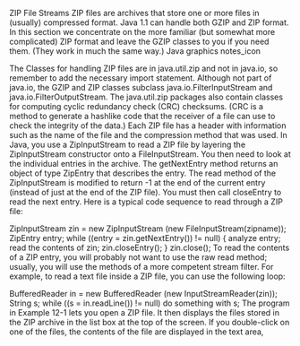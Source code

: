 ZIP File Streams ZIP files are archives that store one or more files in (usually) compressed format. 
Java 1.1 can handle both GZIP and ZIP format. In this section we concentrate on the more familiar 
(but somewhat more complicated) ZIP format and leave the GZIP classes to you if you need them. 
(They work in much the same way.) Java graphics notes_icon

The Classes for handling ZIP files are in java.util.zip and not in java.io, so remember to add the necessary import statement.
Although not part of java.io, the GZIP and ZIP classes subclass java.io.FilterInputStream and java.io.FilterOutputStream. 
The java.util.zip packages also contain classes for computing cyclic redundancy check (CRC) checksums.
(CRC is a method to generate a hashlike code that the receiver of a file can use to check the integrity of the data.) 
Each ZIP file has a header with information such as the name of the file and the compression method that was used. 
In Java, you use a ZipInputStream to read a ZIP file by layering the ZipInputStream constructor onto a FileInputStream. 
You then need to look at the individual entries in the archive. The getNextEntry method returns an object of type ZipEntry that describes the entry. 
The read method of the ZipInputStream is modified to return -1 at the end of the current entry (instead of just at the end of the ZIP file). 
You must then call closeEntry to read the next entry. Here is a typical code sequence to read through a ZIP file:

ZipInputStream zin = new ZipInputStream (new FileInputStream(zipname)); ZipEntry entry; while ((entry = zin.getNextEntry()) != null) 
{ analyze entry; read the contents of zin; zin.closeEntry(); } zin.close(); To read the contents of a ZIP entry,
you will probably not want to use the raw read method; usually, you will use the methods of a more competent stream filter. 
For example, to read a text file inside a ZIP file, you can use the following loop:

BufferedReader in = new BufferedReader (new InputStreamReader(zin)); String s; while ((s = in.readLine()) != null) do something with s;
The program in Example 12-1 lets you open a ZIP file. It then displays the files stored in the ZIP archive in the list box at the top of the screen.
If you double-click on one of the files, the contents of the file are displayed in the text area,
